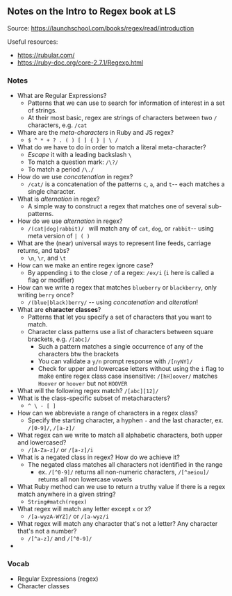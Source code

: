 ## Notes on the Intro to Regex book at LS

Source: https://launchschool.com/books/regex/read/introduction

Useful resources:

* https://rubular.com/
* https://ruby-doc.org/core-2.7.1/Regexp.html



### Notes

* What are Regular Expressions?
  * Patterns that we can use to search for information of interest in a set of strings.
  * At their most basic, regex are strings of characters between two `/` characters, e.g. `/cat`
* Whare are the *meta-characters* in Ruby and JS regex?
  * `$ ^ * + ? . ( ) [ ] { } | \ /`
* What do we have to do in order to match a literal meta-character?
  * *Escape* it with a leading backslash `\`
  * To match a question mark: `/\?/`
  * To match a period `/\./`
* How do we use *concatenation* in regex?
  * `/cat/` is a concatenation of the patterns `c`, `a`, and `t`-- each matches a single character.
* What is *alternation* in regex?
  * A simple way to construct a regex that matches one of several sub-patterns.
* How do we use *alternation* in regex?
  * `/(cat|dog|rabbit)/ ` will match any of `cat`, `dog`, or `rabbit`-- using meta version of `| ( )`
* What are the (near) universal ways to represent line feeds, carriage returns, and tabs?
  * `\n`, `\r`, and `\t`
* How can we make an entire regex ignore case?
  * By appending `i` to the close `/` of a regex: `/ex/i` (`i` here is called a flag or modifier)
* How can we write a regex that matches `blueberry` or `blackberry`, only writing `berry` once?
  * `/(blue|black)berry/` -- using *concatenation* and *alteration*!
* What are **character classes**?
  * Patterns that let you specify a set of characters that you want to match.
  * Character class patterns use a list of characters between square brackets, e.g. `/[abc]/`
    * Such a pattern matches a single occurrence of any of the characters btw the brackets
    * You can validate a `y/n` prompt response with `/[nyNY]/`
    * Check for upper and lowercase letters without using the `i` flag to make entire regex class case insensitive: `/[hH]oover/` matches `Hoover` or `hoover` but not `HOOVER`
* What will the following regex match? `/[abc][12]/`
* What is the class-specific subset of metacharacters?
  * `^ \ - [ ]`
* How can we abbreviate a range of characters in a regex class?
  * Specify the starting character, a hyphen `-` and the last character, ex. `/[0-9]/`, `/[a-z]/`
* What regex can we write to match all alphabetic characters, both upper and lowercased?
  * `/[A-Za-z]/` or `/[a-z]/i`
* What is a negated class in regex? How do we achieve it?
  * The negated class matches all characters not identified in the range
    * ex. `/[^0-9]/` returns all non-numeric characters, `/[^aeiou]/` returns all non lowercase vowels
* What Ruby method can we use to return a truthy value if there is a regex match anywhere in a given string?
  * `String#match(regex)`
* What regex will match any letter except `x` or `X`?
  * `/[a-wyzA-WYZ]/` or `/[a-wyz/i`
* What regex will match any character that's not a letter? Any character that's not a number?
  * `/[^a-z]/` and `/[^0-9]/`
* 



### Vocab

* Regular Expressions (regex)
* Character classes

